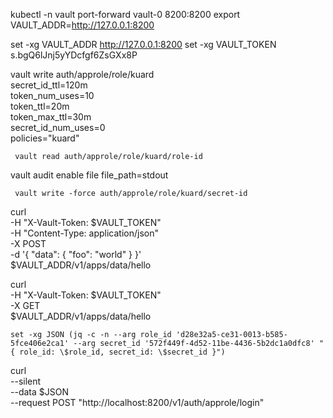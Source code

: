
kubectl -n vault port-forward vault-0 8200:8200
export VAULT_ADDR=http://127.0.0.1:8200

set -xg VAULT_ADDR http://127.0.0.1:8200
set -xg VAULT_TOKEN s.bgQ6lJnj5yYDcfgf6ZsGXx8P

vault write auth/approle/role/kuard \
    secret_id_ttl=120m \
    token_num_uses=10 \
    token_ttl=20m \
    token_max_ttl=30m \
    secret_id_num_uses=0 \
    policies="kuard"

     vault read auth/approle/role/kuard/role-id

vault audit enable file file_path=stdout

     vault write -force auth/approle/role/kuard/secret-id

curl \
    -H "X-Vault-Token: $VAULT_TOKEN" \
    -H "Content-Type: application/json" \
    -X POST \
    -d '{ "data": { "foo": "world" } }' \
    $VAULT_ADDR/v1/apps/data/hello

curl \
    -H "X-Vault-Token: $VAULT_TOKEN" \
    -X GET \
    $VAULT_ADDR/v1/apps/data/hello
    
    
    
    set -xg JSON (jq -c -n --arg role_id 'd28e32a5-ce31-0013-b585-5fce406e2ca1' --arg secret_id '572f449f-4d52-11be-4436-5b2dc1a0dfc8' "{ role_id: \$role_id, secret_id: \$secret_id }")

curl \
          --silent \
          --data $JSON \
  --request POST "http://localhost:8200/v1/auth/approle/login"
